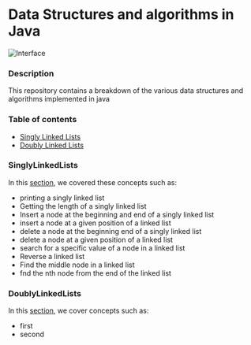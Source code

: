 # Data Structures and algorithms in Java
![Interface](https://miro.medium.com/max/1400/1*sMryEXZVPKFjGNcfSzE8Mw.jpeg)
### Description
This repository contains a breakdown of the various data structures and algorithms implemented in java

### Table of contents
* [Singly Linked Lists](#singlylinkedlists)
* [Doubly Linked Lists](#doublylinkedlists)

### SinglyLinkedLists
In this [section](https://github.com/Kondwani7/Data-structures-and-Algorithms-Java/blob/main/src/com/LinkedList/LinkedList.java), we covered these concepts such as:
* printing a singly linked list
* Getting the length of a singly linked list
* Insert a node at the beginning and end of a singly linked list
* insert a node at a given position of a linked list
* delete a node at the beginning end of a singly linked list
* delete a node at a given position of a linked list
* search for a specific value of a node in a linked list
* Reverse a linked list
* Find the middle node in a linked list
* fnd the nth node from the end of the linked list
### DoublyLinkedLists
In this [section](), we cover concepts such as:
* first
* second
